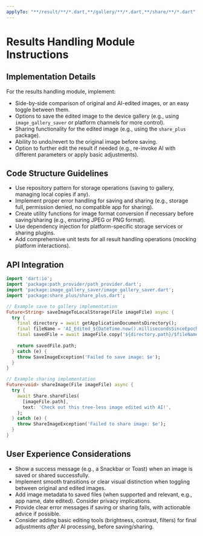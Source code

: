 ```yaml
---
applyTo: "**/result/**/*.dart,**/gallery/**/*.dart,**/share/**/*.dart"
---
```

# Results Handling Module Instructions

## Implementation Details

For the results handling module, implement:

- Side-by-side comparison of original and AI-edited images, or an easy toggle between them.
- Options to save the edited image to the device gallery (e.g., using `image_gallery_saver` or platform channels for more control).
- Sharing functionality for the edited image (e.g., using the `share_plus` package).
- Ability to undo/revert to the original image before saving.
- Option to further edit the result if needed (e.g., re-invoke AI with different parameters or apply basic adjustments).

## Code Structure Guidelines

- Use repository pattern for storage operations (saving to gallery, managing local copies if any).
- Implement proper error handling for saving and sharing (e.g., storage full, permission denied, no compatible app for sharing).
- Create utility functions for image format conversion if necessary before saving/sharing (e.g., ensuring JPEG or PNG format).
- Use dependency injection for platform-specific storage services or sharing plugins.
- Add comprehensive unit tests for all result handling operations (mocking platform interactions).

## API Integration

```dart
import 'dart:io';
import 'package:path_provider/path_provider.dart';
import 'package:image_gallery_saver/image_gallery_saver.dart';
import 'package:share_plus/share_plus.dart';

// Example save to gallery implementation
Future<String> saveImageToLocalStorage(File imageFile) async {
  try {
    final directory = await getApplicationDocumentsDirectory();
    final fileName = 'AI_Edited_${DateTime.now().millisecondsSinceEpoch}.jpg';
    final savedFile = await imageFile.copy('${directory.path}/$fileName');
    
    return savedFile.path;
  } catch (e) {
    throw SaveImageException('Failed to save image: $e');
  }
}

// Example sharing implementation
Future<void> shareImage(File imageFile) async {
  try {
    await Share.shareFiles(
      [imageFile.path],
      text: 'Check out this tree-less image edited with AI!',
    );
  } catch (e) {
    throw ShareImageException('Failed to share image: $e');
  }
}
```

## User Experience Considerations

- Show a success message (e.g., a Snackbar or Toast) when an image is saved or shared successfully.
- Implement smooth transitions or clear visual distinction when toggling between original and edited images.
- Add image metadata to saved files (when supported and relevant, e.g., app name, date edited). Consider privacy implications.
- Provide clear error messages if saving or sharing fails, with actionable advice if possible.
- Consider adding basic editing tools (brightness, contrast, filters) for final adjustments *after* AI processing, before saving/sharing.
